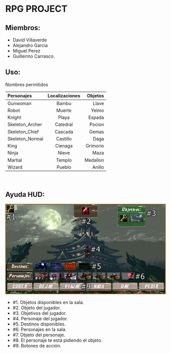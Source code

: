 # RPG PROJECT

## Miembros:
* David Villaverde
* Alejandro García
* Miguel Perez
* Guillermo Carrasco.

## Uso:

 Nombres permitidos 

| Personajes      | Localizaciones | Objetos  |
| :-------------  |:-------------: | -------: |
| Gunwoman        | Bambu          | Llave    |
| Robot           | Muerte         | Yelmo    |
| Knight          | Playa          | Espada   |
| Skeleton_Archer | Catedral       | Pocion   |
| Skeleton_Chief  | Cascada        | Gemas    |
| Skeleton_Normal | Castillo       | Daga     |
| King            | Cienaga        | Grimorio |
| Ninja           | Nieve          | Maza     |
| Martial         | Templo         | Medallon |
| Wizard          | Pueblo         | Anillo   |

<br>

## Ayuda HUD:

![Imagen de ayuda del HUD](Ayuda.png)

* #1. Objetos disponibles en la sala.
* #2. Objeto del jugador.
* #3. Objetivos del jugador.
* #4. Personaje del jugador.
* #5. Destinos disponibles.
* #6. Personajes en la sala.
* #7. Objeto del personaje.
* #8. El personaje te está pidiendo el objeto.
* #9. Botones de acción.
